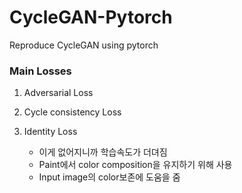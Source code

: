 # CycleGAN-Pytorch
Reproduce CycleGAN using pytorch

### Main Losses

1. Adversarial Loss

2. Cycle consistency Loss

3. Identity Loss
	+ 이게 없어지니까 학습속도가 더뎌짐
	+ Paint에서 color composition을 유지하기 위해 사용
	+ Input image의 color보존에 도움을 줌